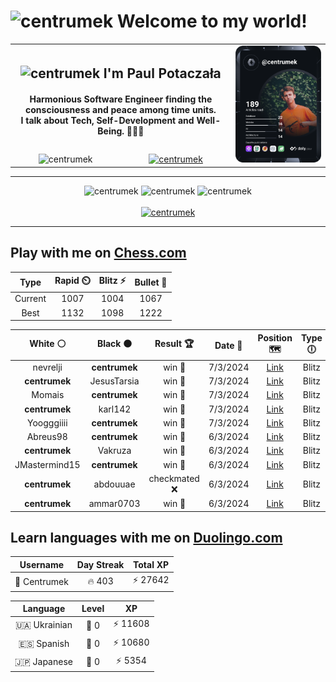 <h1>
  <img
    src="https://emojis.slackmojis.com/emojis/images/1531849430/4246/blob-sunglasses.gif"
    width="30"
    alt="centrumek"
  />
  Welcome to my world!
</h1>

<table>
  <tbody>
    <tr>
      <td align="center" width="70%" colspan="2">
        <h2>
          <img
            src="https://raw.githubusercontent.com/MartinHeinz/MartinHeinz/master/wave.gif"
            width="30px"
            alt="centrumek"
          />
          I'm Paul Potaczała
        </h2>
        <h4>
          Harmonious Software Engineer finding the consciousness and peace among time units.
          <br/>
          I talk about Tech, Self-Development and Well-Being. 🌿🧘🚀
        </h4>
      </td>
      <td width="30%" rowspan="2">
        <a href="https://app.daily.dev/centrumek">
          <img
            src="./devcard.svg"
            alt="centrumek"
          />
        </a>
      </td>
    </tr>
    <tr align="center">
      <td>
        <img
          src="https://komarev.com/ghpvc/?username=centrumek&label=visitors&color=0e75b6&style=flat"
          alt="centrumek"
        >
      </td>
      <td>
        <a href="https://stackoverflow.com/users/14496012/centrumek">
          <img
            src="https://stackoverflow.com/users/flair/14496012.png?theme=dark"
            alt="centrumek"
          >
        </a>
      </td>
    </tr>
  </tbody>
</table>

---
<div align="center">
  <img 
    src="https://github-readme-stats.vercel.app/api?username=centrumek&show_icons=true&count_private=true&theme=dark&hide_border=true&hide=issues,contribs&bg_color=00000000"
    alt="centrumek"
  />
  <img
    src="https://github-readme-stats.vercel.app/api/top-langs/?username=centrumek&layout=compact&hide_border=true&theme=dark&bg_color=00000000&langs_count=6&exclude_repo=air-statistic-app"
    alt="centrumek"
  />
  <img 
    src="https://github-readme-streak-stats.herokuapp.com?user=centrumek&theme=dark&hide_border=true&background=FFFFFF00"
    alt="centrumek"
  />
  <br/>
  <br/>
  <a href="https://www.buymeacoffee.com/centrumek">
    <img
      src="https://cdn.buymeacoffee.com/buttons/v2/default-orange.png"
      height="50"
      width="210"
      alt="centrumek"
    />
  </a>
</div>

---

## Play with me on [Chess.com](https://www.chess.com/member/centrumek)

<div align="center">
<!--START_SECTION:chessStats-->
<!-- Automatically generated with https://github.com/Balastrong/chess-stats-action -->

| Type | Rapid ⏲️ | Blitz ⚡ | Bullet 🔫 |
|:---:|:---:|:---:|:---:|
| Current | 1007 | 1004 | 1067 |
| Best | 1132 | 1098 | 1222 |

| White ⚪ | Black ⚫ | Result 🏆 | Date 📅 | Position 🗺️ | Type 🕕 |
|:---:|:---:|:---:|:---:|:---:|:---:|
| nevrelji | **centrumek** | win 🥇 | 7/3/2024 | <a href="http://www.ee.unb.ca/cgi-bin/tervo/fen.pl?select=8/p7/1p6/8/2p2N2/5K2/3k4/8 w - -">Link</a> | Blitz |
| **centrumek** | JesusTarsia | win 🥇 | 7/3/2024 | <a href="http://www.ee.unb.ca/cgi-bin/tervo/fen.pl?select=8/2P5/8/1K3p2/5p1p/2k2P1P/6P1/8 b - -">Link</a> | Blitz |
| Momais | **centrumek** | win 🥇 | 7/3/2024 | <a href="http://www.ee.unb.ca/cgi-bin/tervo/fen.pl?select=3r3r/p5pp/3b1n1k/1p6/P7/1P6/1BP2PPP/3R2K1 b - -">Link</a> | Blitz |
| **centrumek** | karl142 | win 🥇 | 7/3/2024 | <a href="http://www.ee.unb.ca/cgi-bin/tervo/fen.pl?select=8/k4p2/2PK2p1/4P2p/6r1/8/8/8 b - -">Link</a> | Blitz |
| Yoogggiiii | **centrumek** | win 🥇 | 7/3/2024 | <a href="http://www.ee.unb.ca/cgi-bin/tervo/fen.pl?select=2r5/8/2P5/4N1p1/3k3p/5P1P/6PK/8 w - -">Link</a> | Blitz |
| Abreus98 | **centrumek** | win 🥇 | 6/3/2024 | <a href="http://www.ee.unb.ca/cgi-bin/tervo/fen.pl?select=r2q4/1pp5/p7/4rppk/2QPp3/P3P2P/1PP2P2/2K4R b - -">Link</a> | Blitz |
| **centrumek** | Vakruza | win 🥇 | 6/3/2024 | <a href="http://www.ee.unb.ca/cgi-bin/tervo/fen.pl?select=rnb5/pp6/1q1p1pN1/1P2pP1p/kRP1P3/2Q5/P6P/4KB1R b K -">Link</a> | Blitz |
| JMastermind15 | **centrumek** | win 🥇 | 6/3/2024 | <a href="http://www.ee.unb.ca/cgi-bin/tervo/fen.pl?select=6k1/8/6B1/3P4/8/4P1Pb/1P2RP1P/2r3K1 w - -">Link</a> | Blitz |
| **centrumek** | abdouuae | checkmated ❌ | 6/3/2024 | <a href="http://www.ee.unb.ca/cgi-bin/tervo/fen.pl?select=8/p5pp/1pp3r1/3k4/1P5P/3nP2K/P5q1/8 w - -">Link</a> | Blitz |
| **centrumek** | ammar0703 | win 🥇 | 6/3/2024 | <a href="http://www.ee.unb.ca/cgi-bin/tervo/fen.pl?select=3rr3/ppp3kp/6p1/3n1nP1/2Q5/P1P5/P2B3P/2KR1R2 b - -">Link</a> | Blitz |

<!--END_SECTION:chessStats-->
</div>

## Learn languages with me on [Duolingo.com](https://www.duolingo.com/profile/Centrumek)

<div align="center">
<!--START_SECTION:duolingoStats-->
<!-- Automatically generated with https://github.com/centrumek/duolingo-readme-stats-->

| Username | Day Streak | Total XP |
|:---:|:---:|:---:|
| 👤 Centrumek | 🔥 403 | ⚡ 27642 |

| Language | Level | XP |
|:---:|:---:|:---:|
| 🇺🇦 Ukrainian | 👑 0 | ⚡ 11608 |
| 🇪🇸 Spanish | 👑 0 | ⚡ 10680 |
| 🇯🇵 Japanese | 👑 0 | ⚡ 5354 |

<!--END_SECTION:duolingoStats-->
</div>
<!--
**centrumek/centrumek** is a ✨ _special_ ✨ repository because its `README.md` (this file) appears on your GitHub profile.

Here are some ideas to get you started:

- 🔭 I’m currently working on ...
- 🌱 I’m currently learning ...
- 👯 I’m looking to collaborate on ...
- 🤔 I’m looking for help with ...
- 💬 Ask me about ...
- 📫 How to reach me: ...
- 😄 Pronouns: ...
- ⚡ Fun fact: ...
-->
